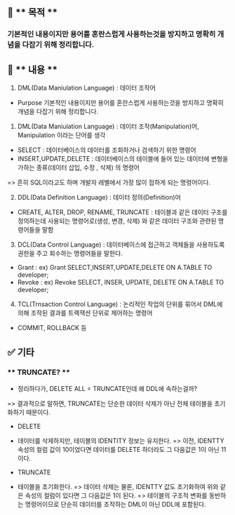 

## 📌 ** 목적 **

### 기본적인 내용이지만 용어를 혼란스럽게 사용하는것을 방지하고 명확히 개념을 다잡기 위해 정리합니다.


## 📌 ** 내용 **

1. DML(Data Maniulation Language) : 데이터 조작어

* Purpose 
기본적인 내용이지만 용어를 혼란스럽게 사용하는것을 방지하고 명확히 개념을 다잡기 위해 정리합니다.

1. DML(Data Maniulation Language) : 데이터 조작(Manipulation)어, Manipulation 이라는 단어를 생각
- SELECT : 데이터베이스의 데이터를 조회하거나 검색하기 위한 명령어
- INSERT,UPDATE,DELETE : 데이터베이스의 테이블에 들어 있는 데이터에 변형을 가하는 종류(데이터 삽입, 수정 , 삭제) 의 명령어

=> 흔히 SQL이라고도 하며 개발자 레벨에서 가장 많이 접하게 되는 명령어이다.


2. DDL(Data Definition Language) : 데이터 정의(Definition)어
- CREATE, ALTER, DROP, RENAME, TRUNCATE : 테이블과 같은 데이터 구조를 정의하는데 사용되는 명령어로(생성, 변경, 삭제) 와 같은 
데이터 구조와 관련된 명령어들을 말함

3. DCL(Data Control Language) : 데이터베이스에 접근하고 객체들을 사용하도록 권한을 주고 회수하는 명령어들을 말한다.
- Grant
 : ex) Grant SELECT,INSERT,UPDATE,DELETE ON A.TABLE TO developer;
- Revoke
 : ex) Revoke SELECT, INSER, UPDATE, DELETE ON A.TABLE TO developer;

4. TCL(Trnsaction Control Language) : 논리적인 작업의 단위를 묶어서 DML에 의해 조작된 결과를 트랙잭션 단위로 제어하는 명령어
- COMMIT, ROLLBACK 등


## ✅  기타

### ** TRUNCATE? **
- 정리하다가,  DELETE ALL = TRUNCATE인데 왜 DDL에 속하는걸까?

=> 결과적으로 말하면, TRUNCATE는 단순한 데이터 삭제가 아닌 전체 테이블을 초기화하기 때문이다.

* DELETE 
- 데이터를 삭제하지만, 테이블의 IDENTITY 정보는 유지한다.
=> 이전, IDENTTY 속성의 컬럼 값이 10이었다면 데이터를 DELETE 하더라도 그 다음값은 1이 아닌 11이다.

* TRUNCATE
- 테이블을 초기화한다.
=> 데이터 삭제는 물론, IDENTTY 값도 초기화하여 위와 같은 속성의 컬럼이 있다면 그 다음값은 1이 된다.
=> 테이블의 구조적 변화를 동반하는 명령어이므로 단순히 데이터를 조작하는 DML이 아닌 DDL에 포함된다.
